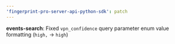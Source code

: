```yaml
---
'fingerprint-pro-server-api-python-sdk': patch
---
```


**events-search**: Fixed `vpn_confidence` query parameter enum value formatting (`high,` -> `high`)
